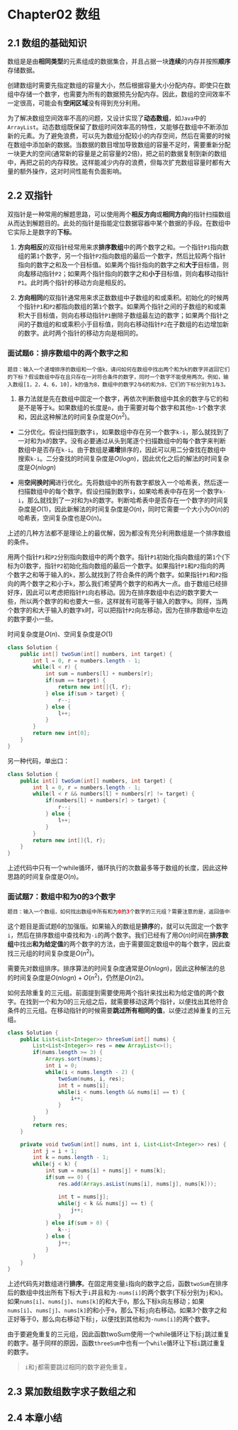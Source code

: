 # Chapter02 数组

## 2.1 数组的基础知识

数组是是由**相同类型**的元素组成的数据集合，并且占据一块**连续**的内存并按照**顺序**存储数据。

创建数组时需要先指定数组的容量大小，然后根据容量大小分配内存。即使只在数组中存储一个数字，也需要为所有的数据预先分配内存。因此，数组的空间效率不一定很高，可能会有**空闲区域**没有得到充分利用。

为了解决数组空间效率不高的问题，又设计实现了**动态数组**，如`Java`中的`ArrayList`。动态数组既保留了数组时间效率高的特性，又能够在数组中不断添加新的元素。为了避免浪费，可以先为数组分配较小的内存空间，然后在需要的时候在数组中添加新的数据。当数据的数目增加导致数组的容量不足时，需要重新分配一块更大的空间(通常新的容量是之前容量的2倍)，把之前的数据复制到新的数组中，再把之前的内存释放。这样能减少内存的浪费，但每次扩充数组容量时都有大量的额外操作，这对时间性能有负面影响。

## 2.2 双指针

双指针是一种常用的解题思路，可以使用两个**相反方向**或**相同方向**的指针扫描数组从而达到解题目的。此处的指针是指能定位数据容器中某个数据的手段。在数组中它实际上是数字的**下标**。

1. **方向相反**的双指针经常用来求**排序数组**中的两个数字之和。一个指针`P1`指向数组的第`1`个数字，另一个指针`P2`指向数组的最后一个数字，然后比较两个指针指向的数字之和及一个目标值。如果两个指针指向的数字之和**大于**目标值，则向**左**移动指针`P2`；如果两个指针指向的数字之和**小于**目标值，则向**右**移动指针`P1`。此时两个指针的移动方向是相反的。

2. **方向相同**的双指针通常用来求正数数组中子数组的和或乘积。初始化的时候两个指针`P1`和`P2`都指向数组的第`1`个数字。如果两个指针之间的子数组的和或乘积大于目标值，则向右移动指针`P1`删除子数组最左边的数字；如果两个指针之间的子数组的和或乘积小于目标值，则向右移动指针`P2`在子数组的右边增加新的数字。此时两个指针的移动方向是相同的。

### 面试题6：排序数组中的两个数字之和

```plain
题目：输入一个递增排序的数组和一个值k，请问如何在数组中找出两个和为k的数字并返回它们的下标？假设数组中存在且只存在一对符合条件的数字，同时一个数字不能使用两次。例如，输入数组[1，2，4，6，10]，k的值为8，数组中的数字2与6的和为8，它们的下标分别为1与3。
```

1. 暴力法就是先在数组中固定一个数字，再依次判断数组中其余的数字与它的和是不是等于`k`。如果数组的长度是`n`，由于需要对每个数字和其他`n-1`个数字求和，因此这种解法的时间复杂度是$O(n^2)$。

- 二分优化。假设扫描到数字`i`，如果数组中存在另一个数字`k-i`，那么就找到了一对和为`k`的数字。没有必要通过从头到尾逐个扫描数组中的每个数字来判断数组中是否存在`k-i`。由于数组是**递增**排序的，因此可以用二分查找在数组中搜索`k-i`。二分查找的时间复杂度是$O(logn)$，因此优化之后的解法的时间复杂度是$O(nlogn)$

- 用**空间换时间**进行优化。先将数组中的所有数字都放入一个哈希表，然后逐一扫描数组中的每个数字。假设扫描到数字`i`，如果哈希表中存在另一个数字`k-i`，那么就找到了一对和为`k`的数字。判断哈希表中是否存在一个数字的时间复杂度是$O(1)$，因此新解法的时间复杂度是$O(n)$，同时它需要一个大小为$O(n)$的哈希表，空间复杂度也是O(n)。

上述的几种方法都不是理论上的最优解，因为都没有充分利用数组是一个排序数组的条件。

用两个指针`P1`和`P2`分别指向数组中的两个数字。指针`P1`初始化指向数组的第`1`个(下标为0)数字，指针`P2`初始化指向数组的最后一个数字。如果指针`P1`和`P2`指向的两个数字之和等于输入的`k`，那么就找到了符合条件的两个数字。如果指针`P1`和`P2`指向的两个数字之和小于`k`，那么我们希望两个数字的和再大一点。由于数组已经排好序，因此可以考虑把指针`P1`向右移动。因为在排序数组中右边的数字要大一些，所以两个数字的和也要大一些，这样就有可能等于输入的数字`k`。同样，当两个数字的和大于输入的数字`k`时，可以把指针`P2`向左移动，因为在排序数组中左边的数字要小一些。

时间复杂度是$O(n)$、空间复杂度是$O(1)$

```java
class Solution {
    public int[] twoSum(int[] numbers, int target) {
        int l = 0, r = numbers.length - 1;
        while(l < r) {
            int sum = numbers[l] + numbers[r];
            if(sum == target) {
                return new int[]{l, r};
            } else if(sum > target) {
                r--;
            } else {
                l++;
            }
        }
        return new int[0];
    }
}
```

另一种代码，单出口：

```java
class Solution {
    public int[] twoSum(int[] numbers, int target) {
        int l = 0, r = numbers.length - 1;
        while(l < r && numbers[l] + numbers[r] != target) {
            if(numbers[l] + numbers[r] > target) {
                r--;
            } else {
                l++;
            }
        }
        return new int[]{l, r};
    }
}
```

上述代码中只有一个while循环，循环执行的次数最多等于数组的长度，因此这种思路的时间复杂度是$O(n)$。

### 面试题7：数组中和为0的3个数字

```java
题目：输入一个数组，如何找出数组中所有和为0的3个数字的三元组？需要注意的是，返回值中不得包含重复的三元组。例如，在数组[-1，0，1，2，-1，-4]中有两个三元组的和为0，它们分别是[-1，0，1]和[-1，-1，2]。
```

这个题目是面试题6的加强版。如果输入的数组是**排序**的，就可以先固定一个数字`i`，然后在排序数组中查找和为`-i`的两个数字。我们已经有了用$O(n)$时间在**排序数组**中找出**和为给定值**的两个数字的方法，由于需要固定数组中的每个数字，因此查找三元组的时间复杂度是$O(n^2)$。

需要先对数组排序。排序算法的时间复杂度通常是$O(nlogn)$，因此这种解法的总的时间复杂度是$O(nlogn)+O(n^2)$，仍然是$O(n2)$。

如何去除重复的三元组。前面提到需要使用两个指针来找出和为给定值的两个数字。在找到一个和为0的三元组之后，就需要移动这两个指针，以便找出其他符合条件的三元组。在移动指针的时候需要**跳过所有相同的值**，以便过滤掉重复的三元组。

```java
class Solution {
    public List<List<Integer>> threeSum(int[] nums) {
        List<List<Integer>> res = new ArrayList<>();
        if(nums.length >= 3) {
            Arrays.sort(nums);
            int i = 0;
            while(i < nums.length - 2) {
                twoSum(nums, i, res);
                int t = nums[i];
                while(i < nums.length && nums[i] == t) {
                    i++;
                }
            }
        }
        return res;
    }

    private void twoSum(int[] nums, int i, List<List<Integer>> res) {
        int j = i + 1;
        int k = nums.length - 1;
        while(j < k) {
            int sum = nums[i] + nums[j] + nums[k];
            if(sum == 0) {
                res.add(Arrays.asList(nums[i], nums[j], nums[k]));

                int t = nums[j];
                while(j < k && nums[j] == t) {
                    j++;
                }
            } else if(sum > 0) {
                k--;
            } else {
                j++;
            }
        }
    }
}
```

上述代码先对数组进行**排序**。在固定用变量`i`指向的数字之后，函数`twoSum`在排序后的数组中找出所有下标大于`i`并且和为`-nums[i]`的两个数字(下标分别为`j`和`k`)。如果`nums[i]`、`nums[j]`、`nums[k]`的和大于`0`，那么下标`k`向左移动；如果`nums[i]`、`nums[j]`、`nums[k]`的和小于`0`，那么下标`j`向右移动。如果3个数字之和正好等于0，那么向右移动下标`j`，以便找到其他和为`-nums[i]`的两个数字。

由于要避免重复的三元组，因此函数twoSum使用一个while循环让下标`j`跳过重复的数字。基于同样的原因，函数`threeSum`中也有一个`while`循环让下标`i`跳过重复的数字。

> `i`和`j`都需要跳过相同的数字避免重复。

## 2.3 累加数组数字求子数组之和

## 2.4 本章小结